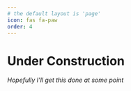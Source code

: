 ```yaml
---
# the default layout is 'page'
icon: fas fa-paw
order: 4
---
```

# Under Construction
_Hopefully I'll get this done at some point_